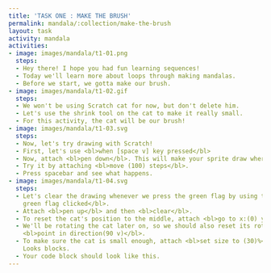 ```yaml
---
title: 'TASK ONE : MAKE THE BRUSH'
permalink: mandala/:collection/make-the-brush
layout: task
activity: mandala
activities:
- image: images/mandala/t1-01.png
  steps:
  - Hey there! I hope you had fun learning sequences!
  - Today we'll learn more about loops through making mandalas.
  - Before we start, we gotta make our brush.
- image: images/mandala/t1-02.gif
  steps:
  - We won't be using Scratch cat for now, but don't delete him.
  - Let's use the shrink tool on the cat to make it really small.
  - For this activity, the cat will be our brush!
- image: images/mandala/t1-03.svg
  steps:
  - Now, let's try drawing with Scratch!
  - First, let's use <bl>when [space v] key pressed</bl>
  - Now, attach <bl>pen down</bl>. This will make your sprite draw where ever it moves.
  - Try it by attaching <bl>move (100) steps</bl>.
  - Press spacebar and see what happens.
- image: images/mandala/t1-04.svg
  steps:
  - Let's clear the drawing whenever we press the green flag by using this <bl>When
    green flag clicked</bl>.
  - Attach <bl>pen up</bl> and then <bl>clear</bl>.
  - To reset the cat's position to the middle, attach <bl>go to x:(0) y:(0)</bl>.
  - We'll be rotating the cat later on, so we should also reset its rotation by using
    <bl>point in direction(90 v)</bl>.
  - To make sure the cat is small enough, attach <bl>set size to (30)%</bl> from the
    Looks blocks.
  - Your code block should look like this.
---
```

